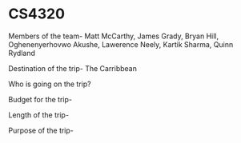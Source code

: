 # CS4320

Members of the team-  Matt McCarthy, James Grady, Bryan Hill, Oghenenyerhovwo Akushe, Lawerence Neely, Kartik Sharma, Quinn Rydland

Destination of the trip- The Carribbean

Who is going on the trip?


Budget for the trip-



Length of the trip-



Purpose of the trip-


